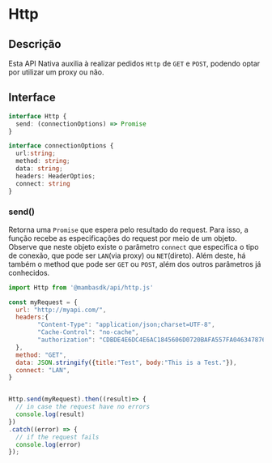 # Http

## Descrição

Esta API Nativa auxilia à realizar pedidos `Http` de `GET` e `POST`, podendo optar por utilizar um proxy ou não.

## Interface

```ts
interface Http {
  send: (connectionOptions) => Promise
}

interface connectionOptions {
  url:string;
  method: string;
  data: string;
  headers: HeaderOptios;
  connect: string
}
```

### send()

Retorna uma `Promise` que espera pelo resultado do request. Para isso, a função recebe as especificações do request por meio de um objeto. Observe que neste objeto existe o parâmetro `connect` que especifica o tipo de conexão, que pode ser `LAN`(via proxy) ou `NET`(direto). Além deste, há também o method que pode ser `GET` ou `POST`, além dos outros parâmetros já conhecidos.

```js
import Http from '@mambasdk/api/http.js'

const myRequest = {
  url: "http://myapi.com/",
  headers:{
        "Content-Type": "application/json;charset=UTF-8",
        "Cache-Control": "no-cache",
        "authorization": "CDBDE4E6DC4E6AC1845606D0720BAFA557FA046347876CAA3986872AC1123852",
  },
  method: "GET",
  data: JSON.stringify({title:"Test", body:"This is a Test."}),
  connect: "LAN",
}


Http.send(myRequest).then((result)=> {
  // in case the request have no errors
  console.log(result)
})
.catch((error) => {
  // if the request fails
  console.log(error)
});

```